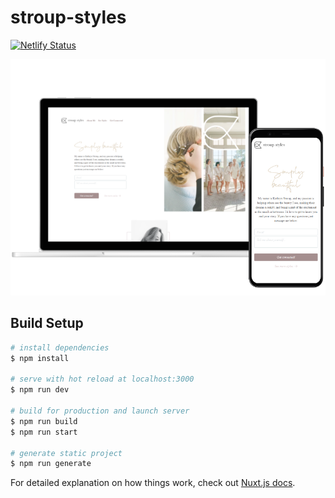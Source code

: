# stroup-styles

[![Netlify Status](https://api.netlify.com/api/v1/badges/7510c99c-1caf-405f-be3d-19f554fcc1e3/deploy-status)](https://app.netlify.com/sites/stroup-styles/deploys)

![Website Preview](https://github.com/jon-codes/stroup-styles/blob/media/preview.png?raw=true)

## Build Setup

```bash
# install dependencies
$ npm install

# serve with hot reload at localhost:3000
$ npm run dev

# build for production and launch server
$ npm run build
$ npm run start

# generate static project
$ npm run generate
```

For detailed explanation on how things work, check out [Nuxt.js docs](https://nuxtjs.org).
